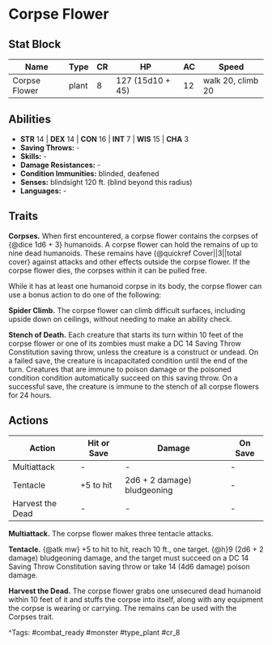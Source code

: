 # Corpse Flower

## Stat Block

| Name | Type | CR | HP | AC | Speed |
|------|------|----|----|----|-------|
| Corpse Flower | plant | 8 | 127 (15d10 + 45) | 12 | walk 20, climb 20 |

## Abilities

- **STR** 14 | **DEX** 14 | **CON** 16 | **INT** 7 | **WIS** 15 | **CHA** 3
- **Saving Throws:** -  
- **Skills:** -  
- **Damage Resistances:** -  
- **Condition Immunities:** blinded, deafened  
- **Senses:** blindsight 120 ft. (blind beyond this radius)  
- **Languages:** -

## Traits

**Corpses.** When first encountered, a corpse flower contains the corpses of {@dice 1d6 + 3} humanoids. A corpse flower can hold the remains of up to nine dead humanoids. These remains have {@quickref Cover||3||total cover} against attacks and other effects outside the corpse flower. If the corpse flower dies, the corpses within it can be pulled free.

While it has at least one humanoid corpse in its body, the corpse flower can use a bonus action to do one of the following:

**Spider Climb.** The corpse flower can climb difficult surfaces, including upside down on ceilings, without needing to make an ability check.

**Stench of Death.** Each creature that starts its turn within 10 feet of the corpse flower or one of its zombies must make a DC 14 Saving Throw Constitution saving throw, unless the creature is a construct or undead. On a failed save, the creature is incapacitated condition until the end of the turn. Creatures that are immune to poison damage or the poisoned condition condition automatically succeed on this saving throw. On a successful save, the creature is immune to the stench of all corpse flowers for 24 hours.


## Actions

| Action | Hit or Save | Damage | On Save |
|--------|--------------|--------|----------|
| Multiattack | - | - | - |
| Tentacle | +5 to hit | 2d6 + 2 damage) bludgeoning | - |
| Harvest the Dead | - | - | - |

**Multiattack.** The corpse flower makes three tentacle attacks.

**Tentacle.** {@atk mw} +5 to hit to hit, reach 10 ft., one target. {@h}9 (2d6 + 2 damage) bludgeoning damage, and the target must succeed on a DC 14 Saving Throw Constitution saving throw or take 14 (4d6 damage) poison damage.

**Harvest the Dead.** The corpse flower grabs one unsecured dead humanoid within 10 feet of it and stuffs the corpse into itself, along with any equipment the corpse is wearing or carrying. The remains can be used with the Corpses trait.


^Tags: #combat_ready #monster #type_plant #cr_8